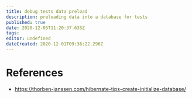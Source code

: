 ```yaml
---
title: debug tests data preload
description: preloading data into a database for tests
published: true
date: 2020-12-05T11:20:37.635Z
tags: 
editor: undefined
dateCreated: 2020-12-01T09:36:22.296Z
---
```



# References
- https://thorben-janssen.com/hibernate-tips-create-initialize-database/
